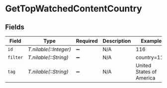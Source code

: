 # GetTopWatchedContentCountry


## Fields

| Field                    | Type                     | Required                 | Description              | Example                  |
| ------------------------ | ------------------------ | ------------------------ | ------------------------ | ------------------------ |
| `id`                     | *T.nilable(::Integer)*   | :heavy_minus_sign:       | N/A                      | 116                      |
| `filter`                 | *T.nilable(::String)*    | :heavy_minus_sign:       | N/A                      | country=116              |
| `tag`                    | *T.nilable(::String)*    | :heavy_minus_sign:       | N/A                      | United States of America |